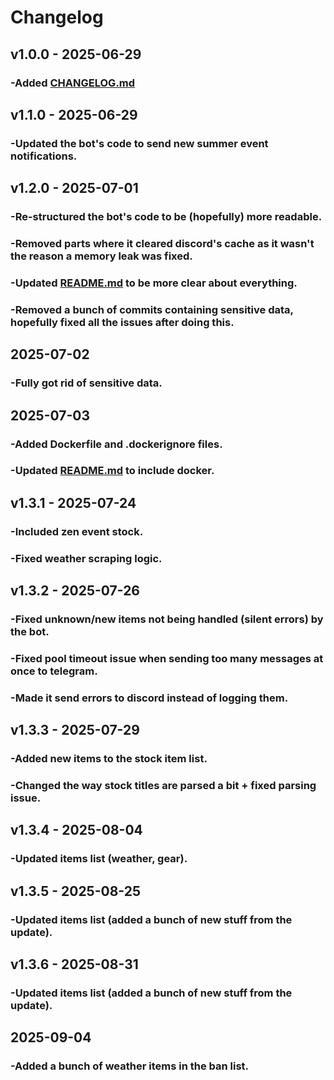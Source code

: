 # Changelog

## v1.0.0 - 2025-06-29
### -Added [CHANGELOG.md](CHANGELOG.md)

## v1.1.0 - 2025-06-29
### -Updated the bot's code to send new summer event notifications.

## v1.2.0 - 2025-07-01
### -Re-structured the bot's code to be (hopefully) more readable.
### -Removed parts where it cleared discord's cache as it wasn't the reason a memory leak was fixed.
### -Updated [README.md](README.md) to be more clear about everything.
### -Removed a bunch of commits containing sensitive data, hopefully fixed all the issues after doing this.

## 2025-07-02
### -Fully got rid of sensitive data.

## 2025-07-03
### -Added Dockerfile and .dockerignore files.
### -Updated [README.md](README.md) to include docker.

## v1.3.1 - 2025-07-24
### -Included zen event stock.
### -Fixed weather scraping logic.

## v1.3.2 - 2025-07-26
### -Fixed unknown/new items not being handled (silent errors) by the bot.
### -Fixed pool timeout issue when sending too many messages at once to telegram.
### -Made it send errors to discord instead of logging them.

## v1.3.3 - 2025-07-29
### -Added new items to the stock item list.
### -Changed the way stock titles are parsed a bit + fixed parsing issue.

## v1.3.4 - 2025-08-04
### -Updated items list (weather, gear).

## v1.3.5 - 2025-08-25
### -Updated items list (added a bunch of new stuff from the update).

## v1.3.6 - 2025-08-31
### -Updated items list (added a bunch of new stuff from the update).

## 2025-09-04
### -Added a bunch of weather items in the ban list.
